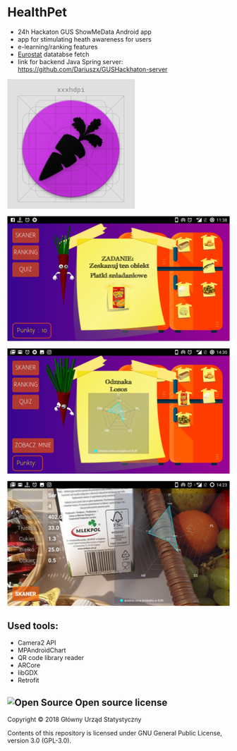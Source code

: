 # HealthPet
- 24h Hackaton GUS ShowMeData Android app
- app for stimulating heath awareness for users
- e-learning/ranking features
- [Eurostat](http://ec.europa.eu/eurostat) datatabse fetch
- link for backend Java Spring server: https://github.com/Dariuszx/GUSHackhaton-server

![](https://github.com/MichalDanielDobrzanski/GusHackaton/blob/master/imgs/icon.PNG "Icon")

![](https://github.com/MichalDanielDobrzanski/GusHackaton/blob/master/imgs/main_6.png "Main screen")

![](https://github.com/MichalDanielDobrzanski/GusHackaton/blob/master/imgs/Screenshot_20180415-143008.jpg "Badge")

![](https://github.com/MichalDanielDobrzanski/GusHackaton/blob/master/imgs/Screenshot_20180415-142359.jpg "barcode scan result")

## Used tools:
- Camera2 API
- MPAndroidChart
- QR code library reader
- ARCore
- libGDX
- Retrofit

## <img src="https://opensource.org/files/osi_symbol.png" height="20" alt="Open Source" /> Open source license

Copyright &copy; 2018 Główny Urząd Statystyczny

Contents of this repository is licensed under GNU General Public License, version 3.0 (GPL-3.0).

